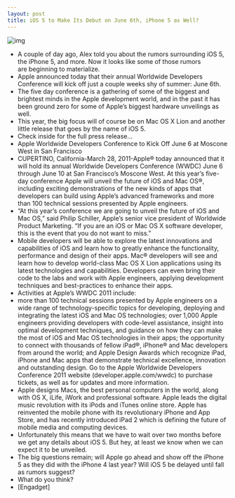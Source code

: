 ```yaml
---
layout: post
title: iOS 5 to Make Its Debut on June 6th, iPhone 5 as Well?
---
```

![img](http://media.idownloadblog.com/wp-content/uploads/2011/03/WWDC-2011-e1301321121226.jpg)
* A couple of day ago, Alex told you about the rumors surrounding iOS 5, the iPhone 5, and more. Now it looks like some of those rumors are beginning to materialize.
* Apple announced today that their annual Worldwide Developers Conference will kick off just a couple weeks shy of summer: June 6th.
* The five day conference is a gathering of some of the biggest and brightest minds in the Apple development world, and in the past it has been ground zero for some of Apple’s biggest hardware unveilings as well.
* This year, the big focus will of course be on Mac OS X Lion and another little release that goes by the name of iOS 5.
* Check inside for the full press release…
* Apple Worldwide Developers Conference to Kick Off June 6 at Moscone West in San Francisco
* CUPERTINO, California-March 28, 2011-Apple® today announced that it will hold its annual Worldwide Developers Conference (WWDC) June 6 through June 10 at San Francisco’s Moscone West. At this year’s five-day conference Apple will unveil the future of iOS and Mac OS®, including exciting demonstrations of the new kinds of apps that developers can build using Apple’s advanced frameworks and more than 100 technical sessions presented by Apple engineers.
* “At this year’s conference we are going to unveil the future of iOS and Mac OS,” said Philip Schiller, Apple’s senior vice president of Worldwide Product Marketing. “If you are an iOS or Mac OS X software developer, this is the event that you do not want to miss.”
* Mobile developers will be able to explore the latest innovations and capabilities of iOS and learn how to greatly enhance the functionality, performance and design of their apps. Mac® developers will see and learn how to develop world-class Mac OS X Lion applications using its latest technologies and capabilities. Developers can even bring their code to the labs and work with Apple engineers, applying development techniques and best-practices to enhance their apps.
* Activities at Apple’s WWDC 2011 include:
* more than 100 technical sessions presented by Apple engineers on a wide range of technology-specific topics for developing, deploying and integrating the latest iOS and Mac OS technologies; over 1,000 Apple engineers providing developers with code-level assistance, insight into optimal development techniques, and guidance on how they can make the most of iOS and Mac OS technologies in their apps; the opportunity to connect with thousands of fellow iPad®, iPhone® and Mac developers from around the world; and Apple Design Awards which recognize iPad, iPhone and Mac apps that demonstrate technical excellence, innovation and outstanding design. Go to the Apple Worldwide Developers Conference 2011 website (developer.apple.com/wwdc) to purchase tickets, as well as for updates and more information.
* Apple designs Macs, the best personal computers in the world, along with OS X, iLife, iWork and professional software. Apple leads the digital music revolution with its iPods and iTunes online store. Apple has reinvented the mobile phone with its revolutionary iPhone and App Store, and has recently introduced iPad 2 which is defining the future of mobile media and computing devices.
* Unfortunately this means that we have to wait over two months before we get any details about iOS 5. But hey, at least we know when we can expect it to be unveiled.
* The big questions remain; will Apple go ahead and show off the iPhone 5 as they did with the iPhone 4 last year? Will iOS 5 be delayed until fall as rumors suggest?
* What do you think?
* [Engadget]

